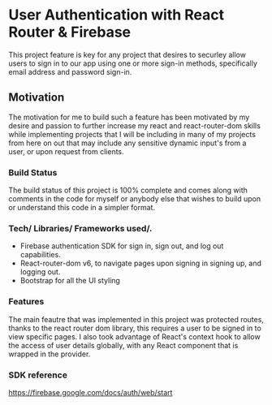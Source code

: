 # User Authentication with React Router & Firebase

This project feature is key for any project that desires to securley allow users to sign in to our app using one or more sign-in methods, specifically email address and password sign-in.

## Motivation

The motivation for me to build such a feature has been motivated by my desire and passion to further increase my react and react-router-dom skills while implementing projects that I will be including in many of my projects from here on out that may include any sensitive dynamic input's from a user, or upon request from clients. 

### Build Status

The build status of this project is 100% complete and comes along with comments in the code for myself or anybody else that wishes to build upon or understand this code in a simpler format. 

### Tech/ Libraries/ Frameworks used/.

- Firebase authentication SDK for sign in, sign out, and log out capabilities.
- React-router-dom v6, to navigate pages upon signing in signing up, and logging out.
- Bootstrap for all the UI styling

### Features

The main feautre that was implemented in this project was protected routes, thanks to the react router dom library, this requires a user to be signed in to view specific pages. I also took advantage of React's context hook to allow the access of user details globally, with any React component that is wrapped in the provider.

### SDK reference

https://firebase.google.com/docs/auth/web/start
